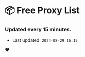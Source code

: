 # :package: Free Proxy List
### Updated every 15 minutes.

- Last updated: `2024-08-29 16:15`

:heart:
